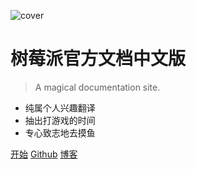 ![cover](_images/logo1.svg)

# 树莓派官方文档中文版

> A magical documentation site.

* 纯属个人兴趣翻译
* 抽出打游戏的时间
* 专心致志地去摸鱼

[开始](#首页)
[Github](https://github.com/jamesyangget/)
[博客](https://white-album.tk/)
